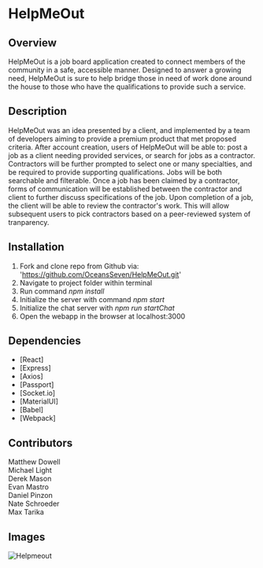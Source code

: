 # HelpMeOut

## Overview
HelpMeOut is a job board application created to connect members of the community in a safe, accessible manner. Designed to answer a growing need, HelpMeOut is sure to help bridge those in need of work done around the house to those who have the qualifications to provide such a service.

## Description
HelpMeOut was an idea presented by a client, and implemented by a team of developers aiming to provide a premium product that met proposed criteria.
After account creation, users of HelpMeOut will be able to: post a job as a client needing provided services, or search for jobs as a contractor.   Contractors will be further prompted to select one or many specialties, and be required to provide supporting qualifications.
Jobs will be both searchable and filterable. Once a job has been claimed by a contractor, forms of communication will be established between the contractor and client to further discuss specifications of the job.
Upon completion of a job, the client will be able to review the contractor's work. This will allow subsequent users to pick contractors based on a peer-reviewed system of tranparency.

## Installation
 1) Fork and clone repo from Github via: 'https://github.com/OceansSeven/HelpMeOut.git'
 2) Navigate to project folder within terminal
 3) Run command *npm install*
 4) Initialize the server with command *npm start*
 5) Initialize the chat server with *npm run startChat*
 6) Open the webapp in the browser at localhost:3000

## Dependencies
  - [React]
  - [Express]
  - [Axios]
  - [Passport]
  - [Socket.io]
  - [MaterialUI]
  - [Babel]
  - [Webpack]


## Contributors
Matthew Dowell <br />
Michael Light<br />
Derek Mason<br />
Evan Mastro<br />
Daniel Pinzon<br />
Nate Schroeder<br />
Max Tarika

## Images
  ![Helpmeout](https://user-images.githubusercontent.com/86025701/146100018-3b661546-2322-4e1e-86eb-6b26e11d0425.png)
